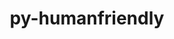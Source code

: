 ---
title: "py-humanfriendly"
layout: cache
categories: [package, develop-2025-03-30]
meta: {"compilers": ["none"], "num_specs": 2, "num_specs_by_stack": {"radiuss": 2, "root": 2}, "oss": ["ubuntu18.04"], "platforms": ["linux"], "stacks": ["radiuss", "root"], "targets": ["x86_64_v3"], "versions": ["10.0"]}
spec_details: [{"compiler": "none", "hash": "caykncicahyyxkhaqbyslwf7ixsbjud3", "os": "ubuntu18.04", "platform": "linux", "size": "-", "stacks": ["radiuss", "root"], "target": "x86_64_v3", "variants": ["build_system=python_pip"], "versions": ["10.0"]}, {"compiler": "none", "hash": "ubs76eyl6vbvluj3ny4wsqyphklzewye", "os": "ubuntu18.04", "platform": "linux", "size": "-", "stacks": ["radiuss", "root"], "target": "x86_64_v3", "variants": ["build_system=python_pip"], "versions": ["10.0"]}]
---